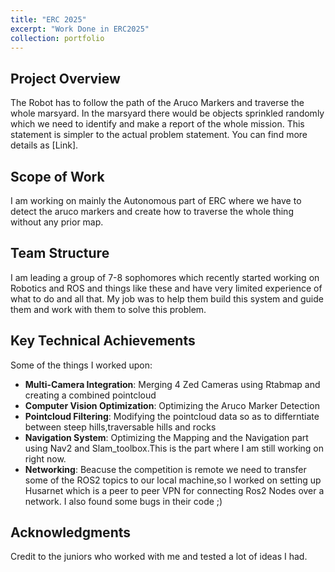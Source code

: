 ```yaml
---
title: "ERC 2025"
excerpt: "Work Done in ERC2025"
collection: portfolio
---
```



## Project Overview

The Robot has to follow the path of the Aruco Markers and traverse the whole marsyard. In the marsyard there would be objects sprinkled randomly which we need to identify and make a report of the whole mission. This statement is simpler to the actual problem statement. You can find more details as [Link].

## Scope of Work

I am working on mainly the Autonomous part of ERC where we have to detect the aruco markers and create how to traverse the whole thing without any prior map.

## Team Structure

I am leading a group of 7-8 sophomores which recently started working on Robotics and ROS and things like these and have very limited experience of what to do and all that. My job was to help them build this system and guide them and work with them to solve this problem.

## Key Technical Achievements

Some of the things I worked upon:

- **Multi-Camera Integration**: Merging 4 Zed Cameras using Rtabmap and creating a combined pointcloud
- **Computer Vision Optimization**: Optimizing the Aruco Marker Detection
- **Pointcloud Filtering**: Modifying the pointcloud data so as to differntiate between steep hills,traversable hills and rocks 
- **Navigation System**: Optimizing the Mapping and the Navigation part using Nav2 and Slam_toolbox.This is the part where I am still working on right now.
- **Networking**: Beacuse the competition is remote we need to transfer some of the ROS2 topics to our local machine,so I worked on setting up Husarnet which is a peer to peer VPN for connecting Ros2 Nodes over a network. I also found some bugs in their code ;)


## Acknowledgments

Credit to the juniors who worked with me and tested a lot of ideas I had.